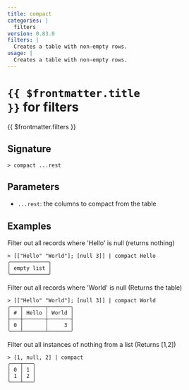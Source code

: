 ```yaml
---
title: compact
categories: |
  filters
version: 0.83.0
filters: |
  Creates a table with non-empty rows.
usage: |
  Creates a table with non-empty rows.
---
```


# <code>{{ $frontmatter.title }}</code> for filters

<div class='command-title'>{{ $frontmatter.filters }}</div>

## Signature

```> compact ...rest```

## Parameters

 -  `...rest`: the columns to compact from the table

## Examples

Filter out all records where 'Hello' is null (returns nothing)
```shell
> [["Hello" "World"]; [null 3]] | compact Hello
╭────────────╮
│ empty list │
╰────────────╯
```

Filter out all records where 'World' is null (Returns the table)
```shell
> [["Hello" "World"]; [null 3]] | compact World
╭───┬───────┬───────╮
│ # │ Hello │ World │
├───┼───────┼───────┤
│ 0 │       │     3 │
╰───┴───────┴───────╯

```

Filter out all instances of nothing from a list (Returns [1,2])
```shell
> [1, null, 2] | compact
╭───┬───╮
│ 0 │ 1 │
│ 1 │ 2 │
╰───┴───╯

```
